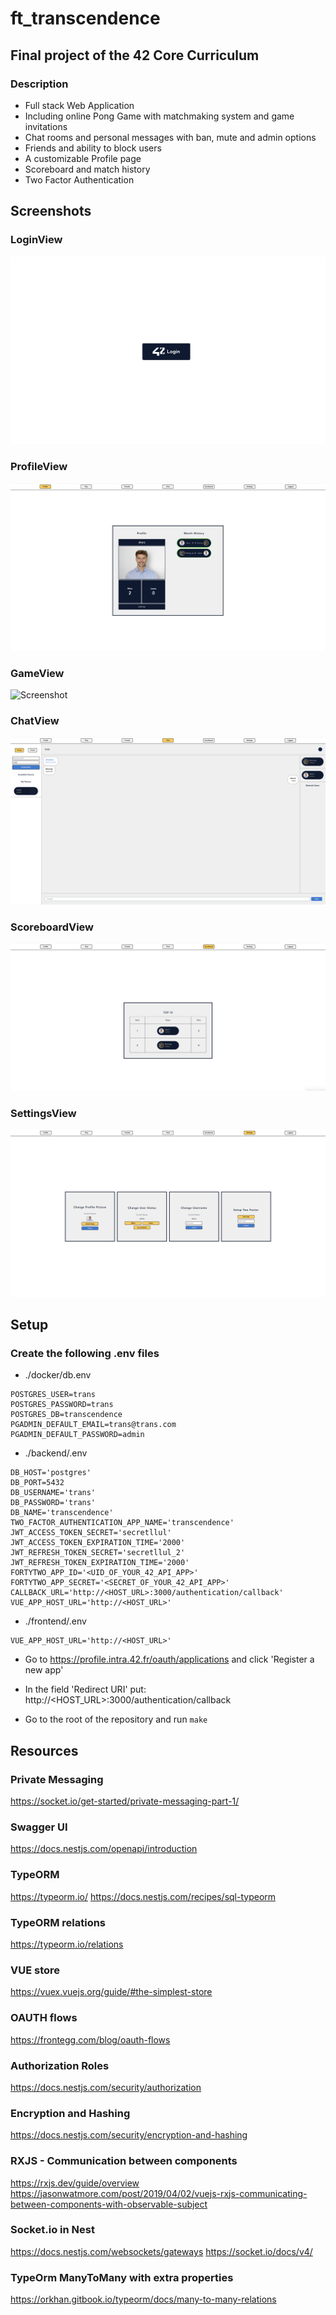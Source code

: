 # ft_transcendence

## Final project of the 42 Core Curriculum

### Description
* Full stack Web Application
* Including online Pong Game with matchmaking system and game invitations
* Chat rooms and personal messages with ban, mute and admin options
* Friends and ability to block users
* A customizable Profile page
* Scoreboard and match history
* Two Factor Authentication



## Screenshots

### LoginView
![Screenshot](img/login.png)
### ProfileView
![Screenshot](img/profile.png)
### GameView
![Screenshot](img/game.png)
### ChatView
![Screenshot](img/chat.png)
### ScoreboardView
![Screenshot](img/scoreboard.png)
### SettingsView
![Screenshot](img/settings.png)





## Setup

### Create the following .env files
* ./docker/db.env
```
POSTGRES_USER=trans
POSTGRES_PASSWORD=trans
POSTGRES_DB=transcendence
PGADMIN_DEFAULT_EMAIL=trans@trans.com
PGADMIN_DEFAULT_PASSWORD=admin
```

* ./backend/.env
```
DB_HOST='postgres'
DB_PORT=5432
DB_USERNAME='trans'
DB_PASSWORD='trans'
DB_NAME='transcendence'
TWO_FACTOR_AUTHENTICATION_APP_NAME='transcendence'
JWT_ACCESS_TOKEN_SECRET='secretllul'
JWT_ACCESS_TOKEN_EXPIRATION_TIME='2000'
JWT_REFRESH_TOKEN_SECRET='secretllul_2'
JWT_REFRESH_TOKEN_EXPIRATION_TIME='2000'
FORTYTWO_APP_ID='<UID_OF_YOUR_42_API_APP>'
FORTYTWO_APP_SECRET='<SECRET_OF_YOUR_42_API_APP>'
CALLBACK_URL='http://<HOST_URL>:3000/authentication/callback'
VUE_APP_HOST_URL='http://<HOST_URL>'
```

* ./frontend/.env
```
VUE_APP_HOST_URL='http://<HOST_URL>'
```

* Go to https://profile.intra.42.fr/oauth/applications and click 'Register a new app'
* In the field 'Redirect URI' put: http://<HOST_URL>:3000/authentication/callback

* Go to the root of the repository and run ```make```




## Resources
### Private Messaging
https://socket.io/get-started/private-messaging-part-1/

### Swagger UI
https://docs.nestjs.com/openapi/introduction

### TypeORM
https://typeorm.io/
https://docs.nestjs.com/recipes/sql-typeorm

### TypeORM relations
https://typeorm.io/relations

### VUE store
https://vuex.vuejs.org/guide/#the-simplest-store

### OAUTH flows
https://frontegg.com/blog/oauth-flows

### Authorization Roles
https://docs.nestjs.com/security/authorization

### Encryption and Hashing
https://docs.nestjs.com/security/encryption-and-hashing

### RXJS - Communication between components
https://rxjs.dev/guide/overview
https://jasonwatmore.com/post/2019/04/02/vuejs-rxjs-communicating-between-components-with-observable-subject

### Socket.io in Nest
https://docs.nestjs.com/websockets/gateways
https://socket.io/docs/v4/

### TypeOrm ManyToMany with extra properties
https://orkhan.gitbook.io/typeorm/docs/many-to-many-relations
